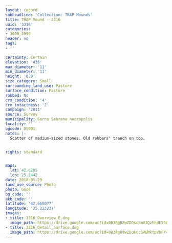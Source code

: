 ```yaml
---
layout: record
subheadline: 'Collection: TRAP Mounds'
title: TRAP Mound - 3316
uuid: '3316'
categories:
- 3000-3999
header: no
tags:
- ''

certainty: Certain
elevation: '436'
max_diameter: '11'
min_diameter: '11'
height: '0.9'
size_category: Small
surrounding_land_use: Pasture
surface_condition: Pasture
robbed: No
crm_condition: '4'
crm_intactness: '2'
campaign: '2011'
source: Survey
municipality: Gorno Sahrane necropolis
locality: ''
bgcode: DS001
notes: |-
  Scatter of medium-sized stones. Old robbers' trench on top.


rights: standard


maps:
  lat: 42.6285
  lon: 25.2442
date: 2018-05-29
land_use_source: Photo
photo: Good
bg_code: ''
akb_code: ''
latitude: '42.660077'
longitude: '25.223237'
images:
- title: 3316_Overview_E.dng
  image_path: https://drive.google.com/uc?id=0B3Rg88wZDQscamV1QzhhdE53UFU
- title: 3316_Detail_Surface.dng
  image_path: https://drive.google.com/uc?id=0B3Rg88wZDQsccGREMktpVDFYcGs
---
```

